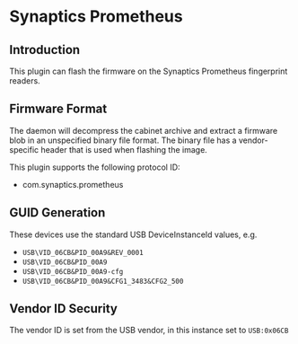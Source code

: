 Synaptics Prometheus
====================

Introduction
------------

This plugin can flash the firmware on the Synaptics Prometheus fingerprint readers.

Firmware Format
---------------

The daemon will decompress the cabinet archive and extract a firmware blob in
an unspecified binary file format. The binary file has a vendor-specific header
that is used when flashing the image.

This plugin supports the following protocol ID:

 * com.synaptics.prometheus

GUID Generation
---------------

These devices use the standard USB DeviceInstanceId values, e.g.

 * `USB\VID_06CB&PID_00A9&REV_0001`
 * `USB\VID_06CB&PID_00A9`
 * `USB\VID_06CB&PID_00A9-cfg`
 * `USB\VID_06CB&PID_00A9&CFG1_3483&CFG2_500`

Vendor ID Security
------------------

The vendor ID is set from the USB vendor, in this instance set to `USB:0x06CB`
